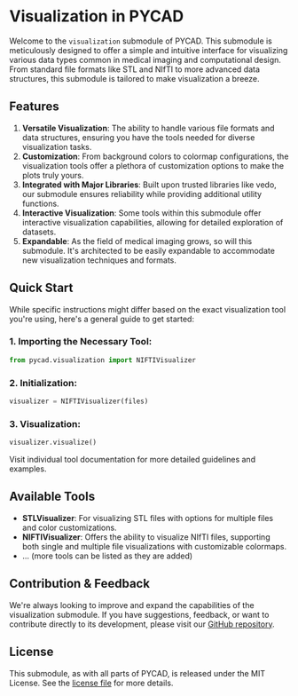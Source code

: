 # Visualization in PYCAD
Welcome to the `visualization` submodule of PYCAD. This submodule is meticulously designed to offer a simple and intuitive interface for visualizing various data types common in medical imaging and computational design. From standard file formats like STL and NIfTI to more advanced data structures, this submodule is tailored to make visualization a breeze.

## Features

1. **Versatile Visualization**: The ability to handle various file formats and data structures, ensuring you have the tools needed for diverse visualization tasks.
2. **Customization**: From background colors to colormap configurations, the visualization tools offer a plethora of customization options to make the plots truly yours.
3. **Integrated with Major Libraries**: Built upon trusted libraries like vedo, our submodule ensures reliability while providing additional utility functions.
4. **Interactive Visualization**: Some tools within this submodule offer interactive visualization capabilities, allowing for detailed exploration of datasets.
5. **Expandable**: As the field of medical imaging grows, so will this submodule. It's architected to be easily expandable to accommodate new visualization techniques and formats.

## Quick Start

While specific instructions might differ based on the exact visualization tool you're using, here's a general guide to get started:

### 1. Importing the Necessary Tool:

```Python
from pycad.visualization import NIFTIVisualizer
```

### 2. Initialization:

```Python
visualizer = NIFTIVisualizer(files)
```

### 3. Visualization:

```Python
visualizer.visualize()
```

Visit individual tool documentation for more detailed guidelines and examples.

## Available Tools

- **STLVisualizer**: For visualizing STL files with options for multiple files and color customizations.
- **NIFTIVisualizer**: Offers the ability to visualize NIfTI files, supporting both single and multiple file visualizations with customizable colormaps.
- ... (more tools can be listed as they are added)

## Contribution & Feedback

We're always looking to improve and expand the capabilities of the visualization submodule. If you have suggestions, feedback, or want to contribute directly to its development, please visit our [GitHub repository](https://github.com/amine0110/pycad).

## License
This submodule, as with all parts of PYCAD, is released under the MIT License. See the [license file](https://github.com/amine0110/pycad/blob/main/LICENSE) for more details.
